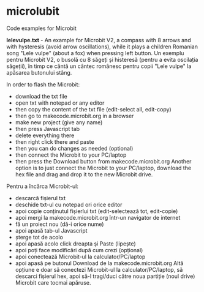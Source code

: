 # microlubit
Code examples for Microbit

<b>lelevulpe.txt</b> - An example for Microbit V2, a compass with 8 arrows and with hysteresis (avoid arrow oscillations), while it plays a children Romanian song "Lele vulpe" (about a fox) when pressing left button.
Un exemplu pentru Microbit V2, o busolă cu 8 săgeți și histeresă (pentru a evita oscilația săgeții), în timp ce cântă un cântec românesc pentru copii "Lele vulpe" la apăsarea butonului stâng.

In order to flash the Microbit:
- download the txt file
- open txt with notepad or any editor
- then copy the content of the txt file (edit-select all, edit-copy)
- then go to makecode.microbit.org in a browser
- make new project (give any name)
- then press Javascript tab
- delete everything there
- then right click there and paste
- then you can do changes as needed (optional)
- then connect the Microbit to your PC/laptop
- then press the Download button from makecode.microbit.org
Another option is to just connect the Microbit to your PC/laptop, download the hex file and drag and drop it to the new Microbit drive.

Pentru a încărca Microbit-ul:
- descarcă fișierul txt
- deschide txt-ul cu notepad ori orice editor
- apoi copie conținutul fișierlui txt (edit-selectează tot, edit-copie)
- apoi mergi la makecode.microbit.org într-un navigator de internet
- fă un proiect nou (dă-i orice nume)
- apoi apasă tab-ul Javascript
- șterge tot de acolo
- apoi apasă acolo click dreapta și Paste (lipește)
- apoi poți face modificări după cum crezi (opțional)
- apoi conectează Microbit-ul la calculator/PC/laptop
- apoi apasă pe butonul Download de la makecode.microbit.org
Altă opțiune e doar să conectezi Microbit-ul la calculator/PC/laptop, să descarci fișierul hex, apoi să-l tragi/duci către noua partiție (noul drive) Microbit care tocmai apăruse.
